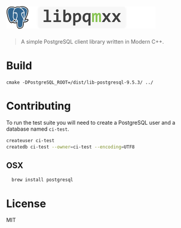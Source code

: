 # <img src="help/assets/libpqmxx-logo.png" height="60"/>

> A simple PostgreSQL client library written in Modern C++.

# Build

```
cmake -DPostgreSQL_ROOT=/dist/lib-postgresql-9.5.3/ ../
```

# Contributing

To run the test suite you will need to create a PostgreSQL user and a database named `ci-test`.

```bash
createuser ci-test
createdb ci-test --owner=ci-test --encoding=UTF8 
```

## OSX

```
  brew install postgresql
```

# License

MIT